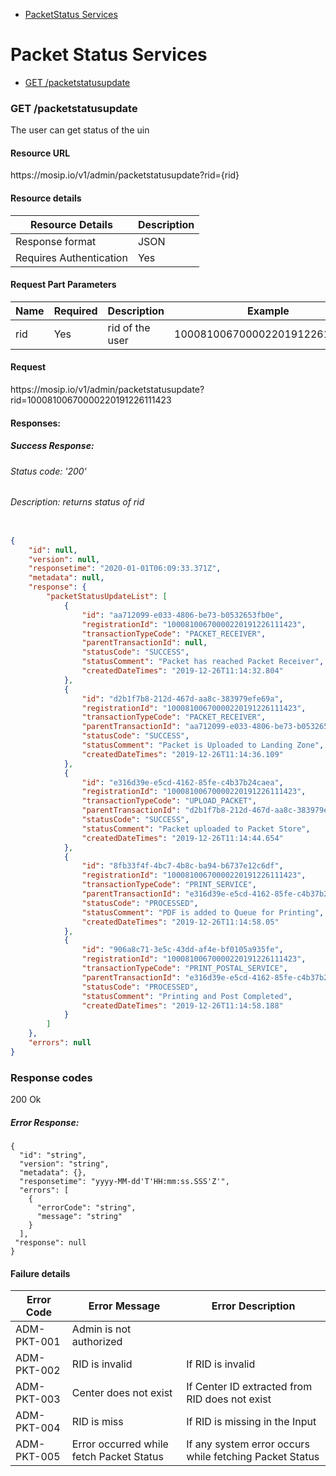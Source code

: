 * [PacketStatus Services](#packet-status-services)

# Packet Status Services

* [GET /packetstatusupdate](#get-packetstatusupdate)

### GET /packetstatusupdate

The user can get status of the uin

#### Resource URL
<div>https://mosip.io/v1/admin/packetstatusupdate?rid={rid}</div>

#### Resource details
Resource Details | Description
------------ | -------------
Response format | JSON
Requires Authentication | Yes

#### Request Part Parameters
Name | Required | Description |  Example
-----|----------|-------------|--------
rid |Yes|rid of the user| 10008100670000220191226111423

#### Request
<div>https://mosip.io/v1/admin/packetstatusupdate?rid=10008100670000220191226111423</div>

#### Responses:
##### Success Response:
###### Status code: '200'
###### Description: returns status of rid
```JSON

{
    "id": null,
    "version": null,
    "responsetime": "2020-01-01T06:09:33.371Z",
    "metadata": null,
    "response": {
        "packetStatusUpdateList": [
            {
                "id": "aa712099-e033-4806-be73-b0532653fb0e",
                "registrationId": "10008100670000220191226111423",
                "transactionTypeCode": "PACKET_RECEIVER",
                "parentTransactionId": null,
                "statusCode": "SUCCESS",
                "statusComment": "Packet has reached Packet Receiver",
                "createdDateTimes": "2019-12-26T11:14:32.804"
            },
            {
                "id": "d2b1f7b8-212d-467d-aa8c-383979efe69a",
                "registrationId": "10008100670000220191226111423",
                "transactionTypeCode": "PACKET_RECEIVER",
                "parentTransactionId": "aa712099-e033-4806-be73-b0532653fb0e",
                "statusCode": "SUCCESS",
                "statusComment": "Packet is Uploaded to Landing Zone",
                "createdDateTimes": "2019-12-26T11:14:36.109"
            },
            {
                "id": "e316d39e-e5cd-4162-85fe-c4b37b24caea",
                "registrationId": "10008100670000220191226111423",
                "transactionTypeCode": "UPLOAD_PACKET",
                "parentTransactionId": "d2b1f7b8-212d-467d-aa8c-383979efe69a",
                "statusCode": "SUCCESS",
                "statusComment": "Packet uploaded to Packet Store",
                "createdDateTimes": "2019-12-26T11:14:44.654"
            },
            {
                "id": "8fb33f4f-4bc7-4b8c-ba94-b6737e12c6df",
                "registrationId": "10008100670000220191226111423",
                "transactionTypeCode": "PRINT_SERVICE",
                "parentTransactionId": "e316d39e-e5cd-4162-85fe-c4b37b24caea",
                "statusCode": "PROCESSED",
                "statusComment": "PDF is added to Queue for Printing",
                "createdDateTimes": "2019-12-26T11:14:58.05"
            },
            {
                "id": "906a8c71-3e5c-43dd-af4e-bf0105a935fe",
                "registrationId": "10008100670000220191226111423",
                "transactionTypeCode": "PRINT_POSTAL_SERVICE",
                "parentTransactionId": "e316d39e-e5cd-4162-85fe-c4b37b24caea",
                "statusCode": "PROCESSED",
                "statusComment": "Printing and Post Completed",
                "createdDateTimes": "2019-12-26T11:14:58.188"
            }
        ]
    },
    "errors": null
}
```
### Response codes

200 Ok

##### Error Response:
```
{
  "id": "string",
  "version": "string",
  "metadata": {},
  "responsetime": "yyyy-MM-dd'T'HH:mm:ss.SSS'Z'",
  "errors": [
    {
      "errorCode": "string",
      "message": "string"
    }
  ],
 "response": null
}

```

#### Failure details
Error Code  | Error Message | Error Description
-----|----------|-------------
ADM-PKT-001|Admin is not authorized|
ADM-PKT-002 |RID is invalid|If RID is invalid
ADM-PKT-003 |Center does not exist|If Center ID extracted from RID does not exist
ADM-PKT-004 |RID is miss|If RID is missing in the Input
ADM-PKT-005 |Error occurred while fetch Packet Status|If any system error occurs while fetching Packet Status